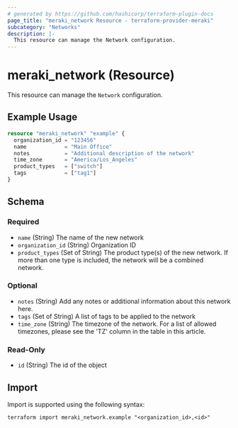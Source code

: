 ```yaml
---
# generated by https://github.com/hashicorp/terraform-plugin-docs
page_title: "meraki_network Resource - terraform-provider-meraki"
subcategory: "Networks"
description: |-
  This resource can manage the Network configuration.
---
```


# meraki_network (Resource)

This resource can manage the `Network` configuration.

## Example Usage

```terraform
resource "meraki_network" "example" {
  organization_id = "123456"
  name            = "Main Office"
  notes           = "Additional description of the network"
  time_zone       = "America/Los_Angeles"
  product_types   = ["switch"]
  tags            = ["tag1"]
}
```

<!-- schema generated by tfplugindocs -->
## Schema

### Required

- `name` (String) The name of the new network
- `organization_id` (String) Organization ID
- `product_types` (Set of String) The product type(s) of the new network. If more than one type is included, the network will be a combined network.

### Optional

- `notes` (String) Add any notes or additional information about this network here.
- `tags` (Set of String) A list of tags to be applied to the network
- `time_zone` (String) The timezone of the network. For a list of allowed timezones, please see the 'TZ' column in the table in this article.

### Read-Only

- `id` (String) The id of the object

## Import

Import is supported using the following syntax:

```shell
terraform import meraki_network.example "<organization_id>,<id>"
```
